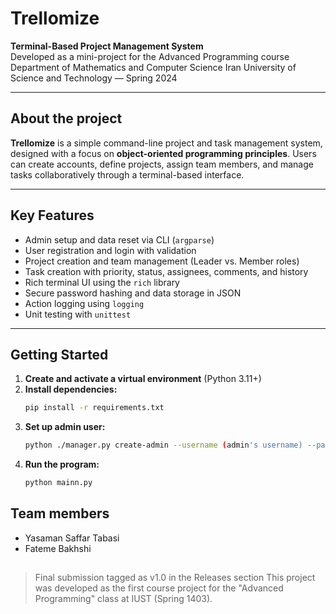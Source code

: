 # Trellomize
**Terminal-Based Project Management System**  
Developed as a mini-project for the Advanced Programming course  
Department of Mathematics and Computer Science
Iran University of Science and Technology — Spring 2024

---

## About the project
**Trellomize** is a simple command-line project and task management system, designed with a focus on **object-oriented programming principles**. Users can create accounts, define projects, assign team members, and manage tasks collaboratively through a terminal-based interface.

---

## Key Features
- Admin setup and data reset via CLI (`argparse`)
- User registration and login with validation
- Project creation and team management (Leader vs. Member roles)
- Task creation with priority, status, assignees, comments, and history
- Rich terminal UI using the `rich` library
- Secure password hashing and data storage in JSON
- Action logging using `logging`
- Unit testing with `unittest`

---

## Getting Started
1. **Create and activate a virtual environment** (Python 3.11+)
2. **Install dependencies:**
   ```bash
   pip install -r requirements.txt
   ```
3. **Set up admin user:**
   ```bash
   python ./manager.py create-admin --username (admin's username) --password (admin's password)
   ```
4. **Run the program:**
   ```bash
   python mainn.py
   ```

## Team members

- Yasaman Saffar Tabasi  
- Fateme Bakhshi

##

> Final submission tagged as v1.0 in the Releases section
> This project was developed as the first course project for the "Advanced Programming" class at IUST (Spring 1403).
